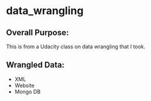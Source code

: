# data_wrangling

## Overall Purpose:
This is from a Udacity class on data wrangling that I took.

## Wrangled Data:
<ul>
   <li>XML</li>
   <li>Website</li>
   <li>Mongo DB</li>
</ul>
